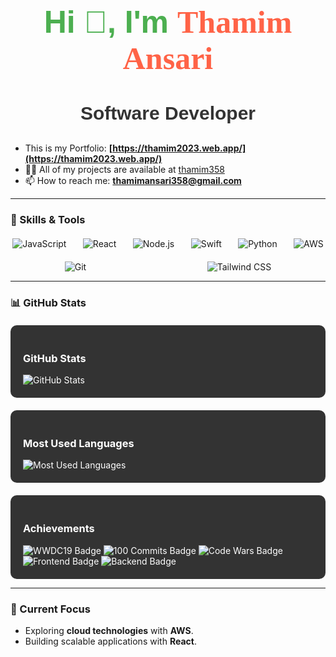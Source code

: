 <h1 align="center" style="font-size: 50px; color: #4CAF50; font-family: 'Arial', sans-serif;">Hi 👋, I'm <span style="font-family: 'Brush Script MT', cursive; color: #FF6347;">Thamim Ansari</span></h1>
<h3 align="center" style="font-size: 30px; font-family: 'Arial', sans-serif; color: #333;">Software Developer</h3>

- This is my Portfolio: **[https://thamim2023.web.app/](https://thamim2023.web.app/)**
- 👨‍💻 All of my projects are available at [thamim358](https://github.com/thamim358)
- 📫 How to reach me: **thamimansari358@gmail.com**

---

### 🚀 Skills & Tools
<div style="display: flex; justify-content: space-around; flex-wrap: wrap; gap: 20px; margin-top: 20px;">

  <img src="https://img.shields.io/badge/JavaScript-ES6+-F7DF1E?style=flat&logo=javascript&logoColor=black" alt="JavaScript" />
  <img src="https://img.shields.io/badge/React-ReactJS-61DAFB?style=flat&logo=react&logoColor=black" alt="React" />
  <img src="https://img.shields.io/badge/Node.js-16.x-8CC84B?style=flat&logo=node.js&logoColor=white" alt="Node.js" />
  <img src="https://img.shields.io/badge/Swift-5.x-F05138?style=flat&logo=swift&logoColor=white" alt="Swift" />
  <img src="https://img.shields.io/badge/Python-3.x-3776AB?style=flat&logo=python&logoColor=white" alt="Python" />
  <img src="https://img.shields.io/badge/AWS-Cloud-232F3E?style=flat&logo=amazonaws&logoColor=white" alt="AWS" />
  <img src="https://img.shields.io/badge/Git-2.x-F05032?style=flat&logo=git&logoColor=white" alt="Git" />
  <img src="https://img.shields.io/badge/Tailwind_CSS-2.x-38B2AC?style=flat&logo=tailwindcss&logoColor=white" alt="Tailwind CSS" />
  
</div>

---

### 📊 GitHub Stats
<div style="display: flex; justify-content: space-around; flex-wrap: wrap; gap: 20px; margin-top: 20px;">

  <div style="flex: 1; min-width: 300px; background-color: #333; color: white; padding: 20px; border-radius: 10px;">
    <h3>GitHub Stats</h3>
    <img src="https://github-readme-stats.vercel.app/api?username=thamim358&show=prs_merged_percentage&show_icons=true&count_private=true&include_all_commits=true&theme=dark" alt="GitHub Stats" />
  </div>

  <div style="flex: 1; min-width: 300px; background-color: #333; color: white; padding: 20px; border-radius: 10px;">
    <h3>Most Used Languages</h3>
    <img src="https://github-readme-stats.vercel.app/api/top-langs/?username=thamim358&layout=compact&theme=dark" alt="Most Used Languages" />
  </div>

 <div style="flex: 1; min-width: 300px; background-color: #333; color: white; padding: 20px; border-radius: 10px;">
    <h3>Achievements</h3>
    <img src="https://img.shields.io/badge/WWDC19-Attendee-blue" alt="WWDC19 Badge" />
    <img src="https://img.shields.io/badge/100%20Commits-Completed-brightgreen" alt="100 Commits Badge" />
    <img src="https://img.shields.io/badge/Code%20Wars-5%2B%20Kyu-yellowgreen" alt="Code Wars Badge" />
    <img src="https://img.shields.io/badge/Frontend%20Development-ReactJS%20and%20TailwindCSS-61DAFB?style=flat&logo=react&logoColor=white" alt="Frontend Badge" />
    <img src="https://img.shields.io/badge/Backend%20Development-Node.js%20and%20Express-8CC84B?style=flat&logo=node.js&logoColor=white" alt="Backend Badge" />
  </div>
</div>

---

### 🌱 Current Focus
- Exploring **cloud technologies** with **AWS**.
- Building scalable applications with **React**.
